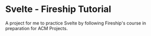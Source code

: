 # Svelte - Fireship Tutorial

A project for me to practice Svelte by following Fireship's course in preparation for ACM Projects.